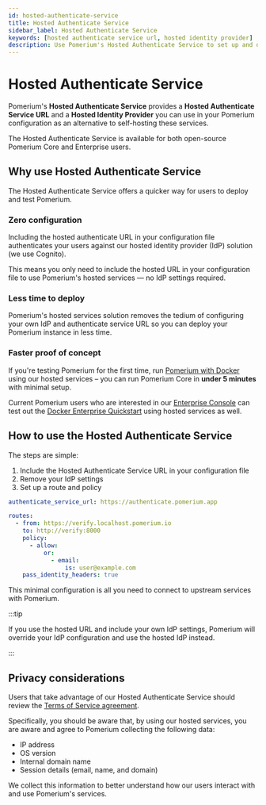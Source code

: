 ```yaml
---
id: hosted-authenticate-service
title: Hosted Authenticate Service
sidebar_label: Hosted Authenticate Service
keywords: [hosted authenticate service url, hosted identity provider]
description: Use Pomerium's Hosted Authenticate Service to set up and deploy Pomerium quickly. 
---
```


# Hosted Authenticate Service

Pomerium's **Hosted Authenticate Service** provides a **Hosted Authenticate Service URL** and a **Hosted Identity Provider** you can use in your Pomerium configuration as an alternative to self-hosting these services.

The Hosted Authenticate Service is available for both open-source Pomerium Core and Enterprise users. 

## Why use Hosted Authenticate Service

The Hosted Authenticate Service offers a quicker way for users to deploy and test Pomerium. 

### Zero configuration

Including the hosted authenticate URL in your configuration file authenticates your users against our hosted identity provider (IdP) solution (we use Cognito). 

This means you only need to include the hosted URL in your configuration file to use Pomerium's hosted services — no IdP settings required.

### Less time to deploy

Pomerium's hosted services solution removes the tedium of configuring your own IdP and authenticate service URL so you can deploy your Pomerium instance in less time. 

### Faster proof of concept

If you're testing Pomerium for the first time, run [Pomerium with Docker](/docs/quickstart) using our hosted services – you can run Pomerium Core in **under 5 minutes** with minimal setup.

Current Pomerium users who are interested in our [Enterprise Console](https://www.pomerium.com/enterprise-sales/) can test out the [Docker Enterprise Quickstart](/docs/releases/enterprise/install/quickstart) using hosted services as well. 

## How to use the Hosted Authenticate Service

The steps are simple:

1. Include the Hosted Authenticate Service URL in your configuration file
1. Remove your IdP settings
1. Set up a route and policy

```yaml title=pomerium-config.yaml
authenticate_service_url: https://authenticate.pomerium.app

routes:
  - from: https://verify.localhost.pomerium.io
    to: http://verify:8000
    policy:
      - allow:
          or:
            - email:
                is: user@example.com
    pass_identity_headers: true
```

This minimal configuration is all you need to connect to upstream services with Pomerium.

:::tip 

If you use the hosted URL and include your own IdP settings, Pomerium will override your IdP configuration and use the hosted IdP instead. 

:::

## Privacy considerations

Users that take advantage of our Hosted Authenticate Service should review the [Terms of Service agreement](https://www.pomerium.com/pomerium-zero-user-agreement/). 

Specifically, you should be aware that, by using our hosted services, you are aware and agree to Pomerium collecting the following data: 
- IP address
- OS version
- Internal domain name
- Session details (email, name, and domain)

We collect this information to better understand how our users interact with and use Pomerium's services. 






